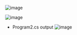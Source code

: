 ![image](https://github.com/UbaydullohML/VS-Projects_BugsFix/assets/75980506/af6ecc91-b32d-488d-a1af-a584120a62e4)

![image](https://github.com/UbaydullohML/VS-Projects_BugsFix/assets/75980506/ba7b8506-f956-489b-9ac4-6d37c9556038)

- Program2.cs output
![image](https://github.com/UbaydullohML/VS-Projects_BugsFix/assets/75980506/06471da9-ccd9-4fd3-a917-24193a4be140)

  
